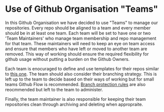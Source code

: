 # Use of Github Organisation "Teams"

In this Github Organisation we have decided to use "Teams" to manage our repositories.  Every repo should be aligned to a team and every member should be in at least one team.   Each team will be set to have one or two 'Team Maintainers' who manage team membership and repo management for that team.  These maintainers will need to keep an eye on team access and ensure that members who have left or moved to another team are removed.  This way of working should ensure the required flexibility for github usage without putting a burden on the Github Owners. 

Each team is enocuraged to define and use templates for their repos similar to [this one](https://github.com/nhsengland/analyticsunit-template).  The team should also consider their branching strategy.  This is left up to the team to decide based on their ways of working but for small teams Github Flow is recommended.  [Branch protection rules](https://docs.github.com/en/repositories/configuring-branches-and-merges-in-your-repository/defining-the-mergeability-of-pull-requests/managing-a-branch-protection-rule) are also reocmmended but left to the team to administer.

Finally, the team maintainer is also responsible for keeping their team repositories clean through archiving and deleting when appropraite. 
